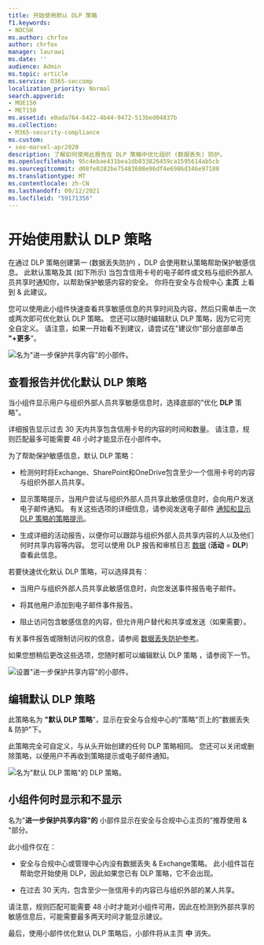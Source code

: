```yaml
---
title: 开始使用默认 DLP 策略
f1.keywords:
- NOCSH
ms.author: chrfox
author: chrfox
manager: laurawi
ms.date: ''
audience: Admin
ms.topic: article
ms.service: O365-seccomp
localization_priority: Normal
search.appverid:
- MOE150
- MET150
ms.assetid: e0ada764-6422-4b44-9472-513bed04837b
ms.collection:
- M365-security-compliance
ms.custom:
- seo-marvel-apr2020
description: 了解如何使用此报告在 DLP 策略中优化组织 (数据丢失) 防护。
ms.openlocfilehash: 95c4ebae431bea1db033826459ca1595614ab5cb
ms.sourcegitcommit: d08fe0282be75483608e96df4e6986d346e97180
ms.translationtype: MT
ms.contentlocale: zh-CN
ms.lasthandoff: 09/12/2021
ms.locfileid: "59171356"
---
```

# <a name="get-started-with-the-default-dlp-policy"></a>开始使用默认 DLP 策略

在通过 DLP 策略创建第一 (数据丢失防护) ，DLP 会使用默认策略帮助保护敏感信息。 此默认策略及其 (如下所示) 当包含信用卡号的电子邮件或文档与组织外部人员共享时通知你，以帮助保护敏感内容的安全。 你将在安全与合规中心 **主页** 上看到 &amp; 此建议。 
  
您可以使用此小组件快速查看共享敏感信息的共享时间及内容，然后只需单击一次或两次即可优化默认 DLP 策略。 您还可以随时编辑默认 DLP 策略，因为它可完全自定义。 请注意，如果一开始看不到建议，请尝试在"建议你"部分底部单击 **"+更多**"。 
  
![名为"进一步保护共享内容"的小部件。](../media/2bae6dbc-cc92-4f35-b54c-c36e60226b5b.png)
  
## <a name="view-the-report-and-refine-the-default-dlp-policy"></a>查看报告并优化默认 DLP 策略

当小组件显示用户与组织外部人员共享敏感信息时，选择底部的"优化 **DLP** 策略"。 
  
详细报告显示过去 30 天内共享包含信用卡号的内容的时间和数量。 请注意，规则匹配最多可能需要 48 小时才能显示在小部件中。
  
为了帮助保护敏感信息，默认 DLP 策略：
  
- 检测何时将Exchange、SharePoint和OneDrive包含至少一个信用卡号的内容与组织外部人员共享。
    
- 显示策略提示，当用户尝试与组织外部人员共享此敏感信息时，会向用户发送电子邮件通知。 有关这些选项的详细信息，请参阅发送电子邮件 [通知和显示 DLP 策略的策略提示](use-notifications-and-policy-tips.md)。
    
- 生成详细的活动报告，以便你可以跟踪与组织外部人员共享内容的人以及他们何时共享内容等内容。 您可以使用 DLP [](view-the-dlp-reports.md)报告和审核日志 [数据](search-the-audit-log-in-security-and-compliance.md) (**活动**  =  **DLP**) 查看此信息。
    
若要快速优化默认 DLP 策略，可以选择具有：
  
- 当用户与组织外部人员共享此敏感信息时，向您发送事件报告电子邮件。
    
- 将其他用户添加到电子邮件事件报告。
    
- 阻止访问包含敏感信息的内容，但允许用户替代和共享或发送（如果需要）。
    
有关事件报告或限制访问权的信息，请参阅 [数据丢失防护参考](data-loss-prevention-policies.md)。
  
如果您想稍后更改这些选项，您随时都可以编辑默认 DLP 策略 ，请参阅下一节。
  
![设置"进一步保护共享内容"的小部件。](../media/dad30a84-2715-4c0a-a5c5-44d85492363e.png)
  
## <a name="edit-the-default-dlp-policy"></a>编辑默认 DLP 策略

此策略名为 **"默认 DLP 策略**"，显示在安全与合规中心的"策略"页上的"数据丢失 &amp; 防护"下。 
  
此策略完全可自定义，与从头开始创建的任何 DLP 策略相同。 您还可以关闭或删除策略，以便用户不再收到策略提示或电子邮件通知。
  
![名为"默认 DLP 策略"的 DLP 策略。](../media/260731e8-4d57-4c98-abec-07b052ec48d5.png)
  
## <a name="when-the-widget-does-and-does-not-appear"></a>小组件何时显示和不显示

名为"**进一步保护共享内容"的** 小部件显示在安全与合规中心主页的"推荐使用 &amp; "部分。 
  
此小组件仅在：
  
- 安全与合规中心或管理中心内没有数据丢失 &amp; Exchange策略。 此小组件旨在帮助您开始使用 DLP，因此如果您已有 DLP 策略，它不会出现。
    
- 在过去 30 天内，包含至少一张信用卡的内容已与组织外部的某人共享。
    
请注意，规则匹配可能需要 48 小时才能对小组件可用，因此在检测到外部共享的敏感信息后，可能需要最多两天时间才能显示建议。
  
最后，使用小部件优化默认 DLP 策略后，小部件将从主页 **中** 消失。 
  

